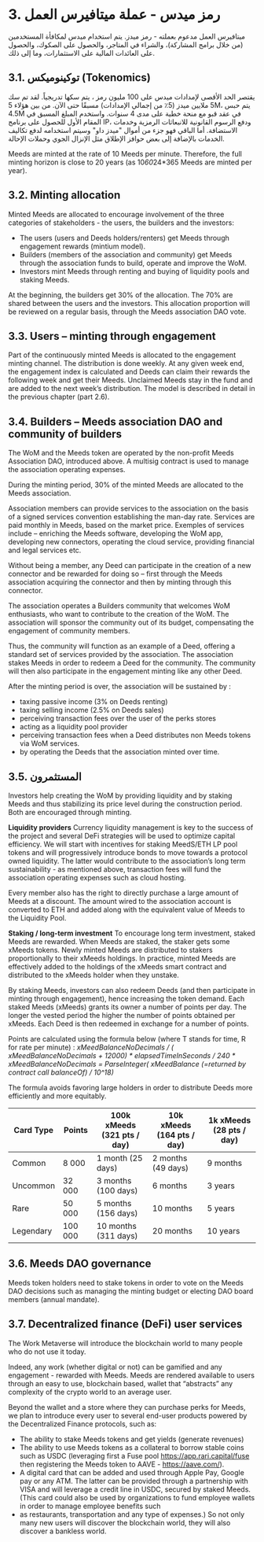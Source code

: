 # 3. رمز ميدس - عملة ميتافيرس العمل

ميتافيرس العمل مدعوم بعملته - رمز ميدز. يتم استخدام ميدس لمكافأة المستخدمين (من خلال برامج المشاركة)، والشراء في المتاجر، والحصول على الصكوك، والحصول على العائدات المالية على الاستثمارات، وما إلى ذلك.

## 3.1. توكينوميكس (Tokenomics)

يقتصر الحد الأقصى لإمدادات ميدس على 100 مليون رمز ، يتم سكها تدريجياً. لقد تم سك 5 ملايين ميدز (5٪ من إجمالي الإمدادات) مسبقًا حتى الآن. من بين هؤلاء 5M، يتم حبس 4.5M في عقد قبو مع منحة خطية على مدى 4 سنوات. واستخدم المبلغ المسبق في المقام الأول للحصول على برنامج IP، ودفع الرسوم القانونية للانبعاثات الرمزية وخدمات الاستضافة. أما الباقي فهو جزء من أموال "ميدز داو" وسيتم استخدامه لدفع تكاليف الخدمات بالإضافة إلى بعض حوافز الإطلاق مثل الإنزال الجوي وحملات الإحالة.

Meeds are minted at the rate of 10 Meeds per minute. Therefore, the full minting horizon is close to 20 years (as 10*60*24*365 Meeds are minted per year).

## 3.2. Minting allocation

Minted Meeds are allocated to encourage involvement of the three categories of stakeholders - the users, the builders and the investors:
- The users (users and Deeds holders/renters) get Meeds through engagement rewards (mintium model).
- Builders (members of the association and community) get Meeds through the association funds to build, operate and improve the WoM.
- Investors mint Meeds through renting and buying of liquidity pools and staking Meeds.

At the beginning, the builders get 30% of the allocation. The 70% are shared between the users and the investors. This allocation proportion will be reviewed on a regular basis, through the Meeds association DAO vote.

## 3.3. Users – minting through engagement

Part of the continuously minted Meeds is allocated to the engagement minting channel. The distribution is done weekly. At any given week end, the engagement index is calculated and Deeds can claim their rewards the following week and get their Meeds. Unclaimed Meeds stay in the fund and are added to the next week’s distribution. The model is described in detail in the previous chapter (part 2.6).

## 3.4. Builders – Meeds association DAO and community of builders

The WoM and the Meeds token are operated by the non-profit Meeds Association DAO, introduced above. A multisig contract is used to manage the association operating expenses.

During the minting period, 30% of the minted Meeds are allocated to the Meeds association.

Association members can provide services to the association on the basis of a signed services convention establishing the man-day rate. Services are paid monthly in Meeds, based on the market price. Exemples of services include – enriching the Meeds software, developing the WoM app, developing new connectors, operating the cloud service, providing financial and legal services etc.

Without being a member, any Deed can participate in the creation of a new connector and be rewarded for doing so – first through the Meeds association acquiring the connector and then by minting through this connector.

The association operates a Builders community that welcomes WoM enthusiasts, who want to contribute to the creation of the WoM. The association will sponsor the community out of its budget, compensating the engagement of community members.

Thus, the community will function as an example of a Deed, offering a standard set of services provided by the association. The association stakes Meeds in order to redeem a Deed for the community. The community will then also participate in the engagement minting like any other Deed.

After the minting period is over, the association will be sustained by :
- taxing passive income (3% on Deeds renting)
- taxing selling income (2.5% on Deeds sales)
- perceiving transaction fees over the user of the perks stores
- acting as a liquidity pool provider
- perceiving transaction fees when a Deed distributes non Meeds tokens via WoM services.
- by operating the Deeds that the association minted over time.


## 3.5. المستثمرون

Investors help creating the WoM by providing liquidity and by staking Meeds and thus stabilizing its price level during the construction period. Both are encouraged through minting.

**Liquidity providers** Currency liquidity management is key to the success of the project and several DeFi strategies will be used to optimize capital efficiency. We will start with incentives for staking MeedS/ETH LP pool tokens and will progressively introduce bonds to move towards a protocol owned liquidity. The latter would contribute to the association’s long term sustainability - as mentioned above, transaction fees will fund the association operating expenses such as cloud hosting.

Every member also has the right to directly purchase a large amount of Meeds at a discount. The amount wired to the association account is converted to ETH and added along with the equivalent value of Meeds to the Liquidity Pool.

**Staking / long-term investment** To encourage long term investment, staked Meeds are rewarded. When Meeds are staked, the staker gets some xMeeds tokens. Newly minted Meeds are distributed to stakers proportionally to their xMeeds holdings. In practice, minted Meeds are effectively added to the holdings of the xMeeds smart contract and distributed to the xMeeds holder when they unstake.

By staking Meeds, investors can also redeem Deeds (and then participate in minting through engagement), hence increasing the token demand. Each staked Meeds (xMeeds) grants its owner a number of points per day. The longer the vested period the higher the number of points obtained per xMeeds. Each Deed is then redeemed in exchange for a number of points.

Points are calculated using the formula below (where T stands for time, R for rate per minute) : _xMeedBalanceNoDecimals / ( xMeedBalanceNoDecimals + 12000) * elapsedTimeInSeconds / 240 * xMeedBalanceNoDecimals = ParseInteger( xMeedBalance (=returned by contract call balanceOf) / 10^18)_

The formula avoids favoring large holders in order to distribute Deeds more efficiently and more equitably.

| Card Type | Points  | 100k xMeeds (321 pts / day) | 10k xMeeds (164 pts / day) | 1k xMeeds (28 pts / day) |
| --------- | ------- | --------------------------- | -------------------------- | ------------------------ |
| Common    | 8 000   | 1 month (25 days)           | 2 months (49 days)         | 9 months                 |
| Uncommon  | 32 000  | 3 months (100 days)         | 6 months                   | 3 years                  |
| Rare      | 50 000  | 5 months (156 days)         | 10 months                  | 5 years                  |
| Legendary | 100 000 | 10 months (311 days)        | 20 months                  | 10 years                 |

## 3.6. Meeds DAO governance

Meeds token holders need to stake tokens in order to vote on the Meeds DAO decisions such as managing the minting budget or electing DAO board members (annual mandate).

## 3.7. Decentralized finance (DeFi) user services

The Work Metaverse will introduce the blockchain world to many people who do not use it today.

Indeed, any work (whether digital or not) can be gamified and any engagement - rewarded with Meeds. Meeds are rendered available to users through an easy to use, blockchain based, wallet that “abstracts” any complexity of the crypto world to an average user.

Beyond the wallet and a store where they can purchase perks for Meeds, we plan to introduce every user to several end-user products powered by the Decentralized Finance protocols, such as:
* The ability to stake Meeds tokens and get yields (generate revenues)
* The ability to use Meeds tokens as a collateral to borrow stable coins such as USDC (leveraging first a Fuse pool https://app.rari.capital/fuse then registering the Meeds token to AAVE - https://aave.com/).
* A digital card that can be added and used through Apple Pay, Google pay or any ATM. The latter can be provided through a partnership with VISA and will leverage a credit line in USDC, secured by staked Meeds. (This card could also be used by organizations to fund employee wallets in order to manage employee benefits such
* as restaurants, transportation and any type of expenses.) So not only many new users will discover the blockchain world, they will also discover a bankless world.

 
